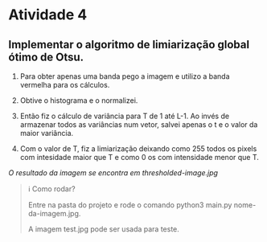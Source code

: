 # Atividade 4

## Implementar o algoritmo de limiarização global ótimo de Otsu.

1. Para obter apenas uma banda pego a imagem e utilizo a banda vermelha para os cálculos.

2. Obtive o histograma e o normalizei.

3. Então fiz o cálculo de variância para T de 1 até L-1. Ao invés de armazenar todos as variâncias num vetor, salvei apenas o t e o valor da maior variância.

4. Com o valor de T, fiz a limiarização deixando como 255 todos os pixels com intesidade maior que T e como 0 os com intensidade menor que T.

*O resultado da imagem se encontra em thresholded-image.jpg*

> ℹ️ Como rodar?
> 
> Entre na pasta do projeto e rode o comando python3 main.py nome-da-imagem.jpg.
>
> A imagem test.jpg pode ser usada para teste.
